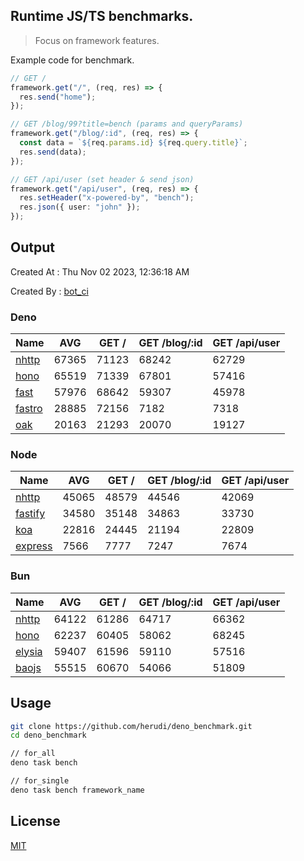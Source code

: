 ## Runtime JS/TS benchmarks.

> Focus on framework features.

Example code for benchmark.
```ts
// GET /
framework.get("/", (req, res) => {
  res.send("home");
});

// GET /blog/99?title=bench (params and queryParams)
framework.get("/blog/:id", (req, res) => {
  const data = `${req.params.id} ${req.query.title}`;
  res.send(data);
});

// GET /api/user (set header & send json)
framework.get("/api/user", (req, res) => {
  res.setHeader("x-powered-by", "bench");
  res.json({ user: "john" });
});
```

## Output
Created At : Thu Nov 02 2023, 12:36:18 AM

Created By : [bot_ci](https://github.com/herudi/deno_benchmarks/commits?author=github-actions%5Bbot%5D)


### Deno
|Name|AVG|GET /|GET /blog/:id|GET /api/user|
|----|----|----|----|----|
|[nhttp](https://github.com/nhttp/nhttp)|67365|71123|68242|62729|
|[hono](https://github.com/honojs/hono)|65519|71339|67801|57416|
|[fast](https://github.com/danteissaias/fast)|57976|68642|59307|45978|
|[fastro](https://github.com/fastrodev/fastro)|28885|72156|7182|7318|
|[oak](https://github.com/oakserver/oak)|20163|21293|20070|19127|
  


### Node
|Name|AVG|GET /|GET /blog/:id|GET /api/user|
|----|----|----|----|----|
|[nhttp](https://github.com/nhttp/nhttp)|45065|48579|44546|42069|
|[fastify](https://github.com/fastify/fastify)|34580|35148|34863|33730|
|[koa](https://github.com/koajs/koa)|22816|24445|21194|22809|
|[express](https://github.com/expressjs/express)|7566|7777|7247|7674|
  


### Bun
|Name|AVG|GET /|GET /blog/:id|GET /api/user|
|----|----|----|----|----|
|[nhttp](https://github.com/nhttp/nhttp)|64122|61286|64717|66362|
|[hono](https://github.com/honojs/hono)|62237|60405|58062|68245|
|[elysia](https://github.com/elysiajs/elysia)|59407|61596|59110|57516|
|[baojs](https://github.com/mattreid1/baojs)|55515|60670|54066|51809|
  



## Usage

```bash
git clone https://github.com/herudi/deno_benchmark.git
cd deno_benchmark

// for_all
deno task bench

// for_single
deno task bench framework_name
```

## License

[MIT](LICENSE)

